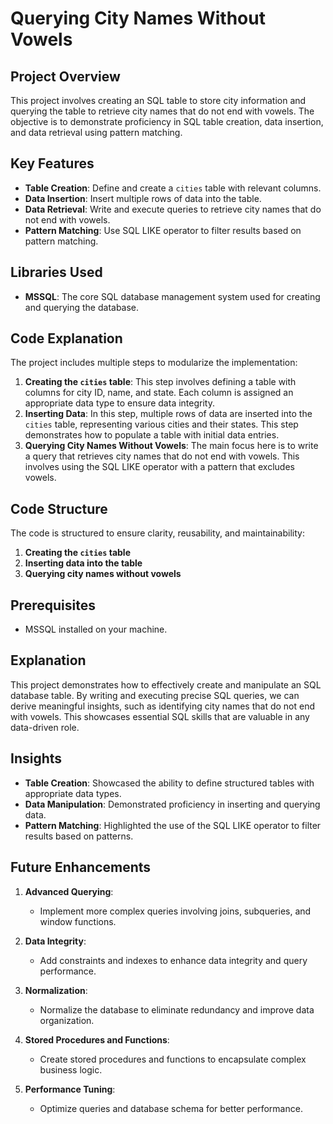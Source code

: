 # Querying City Names Without Vowels

## Project Overview  
This project involves creating an SQL table to store city information and querying the table to retrieve city names that do not end with vowels. The objective is to demonstrate proficiency in SQL table creation, data insertion, and data retrieval using pattern matching.

## Key Features  
- **Table Creation**: Define and create a `cities` table with relevant columns.
- **Data Insertion**: Insert multiple rows of data into the table.
- **Data Retrieval**: Write and execute queries to retrieve city names that do not end with vowels.
- **Pattern Matching**: Use SQL LIKE operator to filter results based on pattern matching.

## Libraries Used  
- **MSSQL**: The core SQL database management system used for creating and querying the database.

## Code Explanation  
The project includes multiple steps to modularize the implementation:
1. **Creating the `cities` table**: This step involves defining a table with columns for city ID, name, and state. Each column is assigned an appropriate data type to ensure data integrity.
2. **Inserting Data**: In this step, multiple rows of data are inserted into the `cities` table, representing various cities and their states. This step demonstrates how to populate a table with initial data entries.
3. **Querying City Names Without Vowels**: The main focus here is to write a query that retrieves city names that do not end with vowels. This involves using the SQL LIKE operator with a pattern that excludes vowels.

## Code Structure  
The code is structured to ensure clarity, reusability, and maintainability:
1. **Creating the `cities` table**
2. **Inserting data into the table**
3. **Querying city names without vowels**

## Prerequisites  
- MSSQL installed on your machine.

## Explanation  
This project demonstrates how to effectively create and manipulate an SQL database table. By writing and executing precise SQL queries, we can derive meaningful insights, such as identifying city names that do not end with vowels. This showcases essential SQL skills that are valuable in any data-driven role.

## Insights  
- **Table Creation**: Showcased the ability to define structured tables with appropriate data types.
- **Data Manipulation**: Demonstrated proficiency in inserting and querying data.
- **Pattern Matching**: Highlighted the use of the SQL LIKE operator to filter results based on patterns.

## Future Enhancements

1. **Advanced Querying**:
   - Implement more complex queries involving joins, subqueries, and window functions.

2. **Data Integrity**:
   - Add constraints and indexes to enhance data integrity and query performance.

3. **Normalization**:
   - Normalize the database to eliminate redundancy and improve data organization.

4. **Stored Procedures and Functions**:
   - Create stored procedures and functions to encapsulate complex business logic.

5. **Performance Tuning**:
   - Optimize queries and database schema for better performance.
